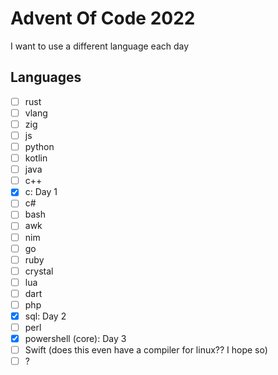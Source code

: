 # Advent Of Code 2022

I want to use a different language each day

## Languages

- [ ] rust
- [ ] vlang
- [ ] zig
- [ ] js
- [ ] python
- [ ] kotlin
- [ ] java
- [ ] c++
- [x] c: Day 1
- [ ] c#
- [ ] bash
- [ ] awk
- [ ] nim
- [ ] go
- [ ] ruby
- [ ] crystal
- [ ] lua
- [ ] dart
- [ ] php
- [x] sql: Day 2
- [ ] perl
- [x] powershell (core): Day 3
- [ ] Swift (does this even have a compiler for linux?? I hope so)
- [ ] ?

